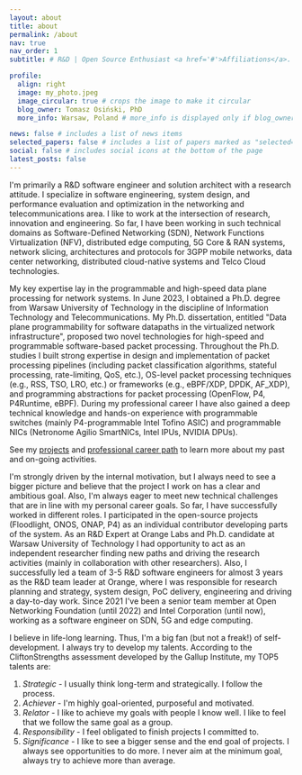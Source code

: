 ```yaml
---
layout: about
title: about
permalink: /about
nav: true
nav_order: 1
subtitle: # R&D | Open Source Enthusiast <a href='#'>Affiliations</a>. Address. Contacts. Moto. Etc.

profile:
  align: right
  image: my_photo.jpeg
  image_circular: true # crops the image to make it circular
  blog_owner: Tomasz Osiński, PhD
  more_info: Warsaw, Poland # more_info is displayed only if blog_owner is defined

news: false # includes a list of news items
selected_papers: false # includes a list of papers marked as "selected={true}"
social: false # includes social icons at the bottom of the page
latest_posts: false
---
```


I'm primarily a R&D software engineer and solution architect with a research attitude. I specialize in software engineering, system design, and performance evaluation and optimization in the networking and telecommunications area.
I like to work at the intersection of research, innovation and engineering. So far, I have been working in such technical domains as Software-Defined Networking (SDN),
Network Functions Virtualization (NFV), distributed edge computing, 5G Core & RAN systems, network slicing, architectures and protocols for 3GPP mobile networks, data center networking, distributed cloud-native systems and Telco Cloud technologies.

My key expertise lay in the programmable and high-speed data plane processing for network systems.
In June 2023, I obtained a Ph.D. degree from Warsaw University of Technology in the discipline of Information Technology and Telecommunications.
My Ph.D. dissertation, entitled "Data plane programmability for software datapaths in the virtualized network infrastructure", proposed two novel
technologies for high-speed and programmable software-based packet processing. Throughout the Ph.D. studies I built strong expertise in
design and implementation of packet processing pipelines (including packet classification algorithms, stateful processing, rate-limiting, QoS, etc.),
OS-level packet processing techniques (e.g., RSS, TSO, LRO, etc.) or frameworks (e.g., eBPF/XDP, DPDK, AF_XDP), and programming abstractions for
packet processing (OpenFlow, P4, P4Runtime, eBPF). During my professional career I have also gained a deep technical knowledge and hands-on experience with
programmable switches (mainly P4-programmable Intel Tofino ASIC) and programmable NICs (Netronome Agilio SmartNICs, Intel IPUs, NVIDIA DPUs).

See my [projects](https://osinstom.github.io/projects/) and [professional career path](https://www.linkedin.com/in/tomek-osinski) to learn more about my past and on-going activities.

I'm strongly driven by the internal motivation, but I always need to see a bigger picture and believe that the project I work on
has a clear and ambitious goal. Also, I'm always eager to meet new technical challenges that are in line with my personal career goals.
So far, I have successfully worked in different roles. I participated in the open-source projects (Floodlight, ONOS, ONAP, P4) as an individual contributor
developing parts of the system. As an R&D Expert at Orange Labs and Ph.D. candidate at Warsaw University of Technology I had opportunity to act as an independent researcher finding new paths and
driving the research activities (mainly in collaboration with other researchers). Also, I successfully led a team of 3-5 R&D software engineers for almost 3 years
as the R&D team leader at Orange, where I was responsible for research planning and strategy, system design, PoC delivery, engineering and driving a day-to-day work.
Since 2021 I've been a senior team member at Open Networking Foundation (until 2022) and Intel Corporation (until now), working as a software engineer on SDN, 5G and edge computing.

I believe in life-long learning. Thus, I'm a big fan (but not a freak!) of self-development. I always try to develop my talents.
According to the CliftonStrengths assessment developed by the Gallup Institute, my TOP5 talents are:

1. *Strategic* - I usually think long-term and strategically. I follow the process.
2. *Achiever* - I'm highly goal-oriented, purposeful and motivated.
3. *Relator* - I like to achieve my goals with people I know well. I like to feel that we follow the same goal as a group.
4. *Responsibility* - I feel obligated to finish projects I committed to.
5. *Significance* - I like to see a bigger sense and the end goal of projects. I always see opportunities to do more. I never aim at the minimum goal, always try to achieve more than average.
